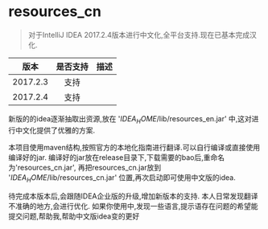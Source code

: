 # resources_cn


> 对于IntelliJ IDEA 2017.2.4版本进行中文化,全平台支持.现在已基本完成汉化.

| 版本     | 是否支持    | 描述    |
| -       | :-:       |  :-:   |
|2017.2.3 | 支持       |        |
|2017.2.4 |  支持    |         |


新版的的idea逐渐抽取出资源,放在 '$IDEA_HOME$/lib/resources_en.jar' 中,这对进行中文化提供了优雅的方案.

本项目使用maven结构,按照官方的本地化指南进行翻译.可以自行编译或直接使用编译好的jar.
编译好的jar放在release目录下,下载需要的bao后,重命名为'resources_cn.jar',
再把resources_cn.jar放到 '$IDEA_HOME$/lib/resources_cn.jar' 位置,再次启动即可使用中文版的idea.

待完成本版本后,会跟随IDEA企业版的升级,增加新版本的支持.
本人日常发现翻译不准确的地方,会进行优化.
如果你使用中,发现一些语言,提示语存在问题的希望能提交问题,帮助我,帮助中文版idea变的更好
